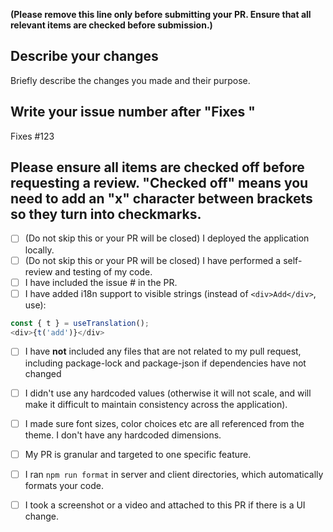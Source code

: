 **(Please remove this line only before submitting your PR. Ensure that all relevant items are checked before submission.)** 

## Describe your changes

Briefly describe the changes you made and their purpose. 

## Write your issue number after "Fixes "

Fixes #123 

## Please ensure all items are checked off before requesting a review. "Checked off" means you need to add an "x" character between brackets so they turn into checkmarks.

- [ ] (Do not skip this or your PR will be closed) I deployed the application locally.
- [ ] (Do not skip this or your PR will be closed) I have performed a self-review and testing of my code.
- [ ] I have included the issue # in the PR.
- [ ] I have added i18n support to visible strings (instead of `<div>Add</div>`, use): 
```Javascript
const { t } = useTranslation();
<div>{t('add')}</div>
```
- [ ] I have **not** included any files that are not related to my pull request, including package-lock and package-json if dependencies have not changed
- [ ] I didn't use any hardcoded values (otherwise it will not scale, and will make it difficult to maintain consistency across the application).
- [ ] I made sure font sizes, color choices etc are all referenced from the theme. I don't have any hardcoded dimensions.
- [ ] My PR is granular and targeted to one specific feature.
- [ ] I ran `npm run format` in server and client directories, which automatically formats your code.
- [ ] I took a screenshot or a video and attached to this PR if there is a UI change.

